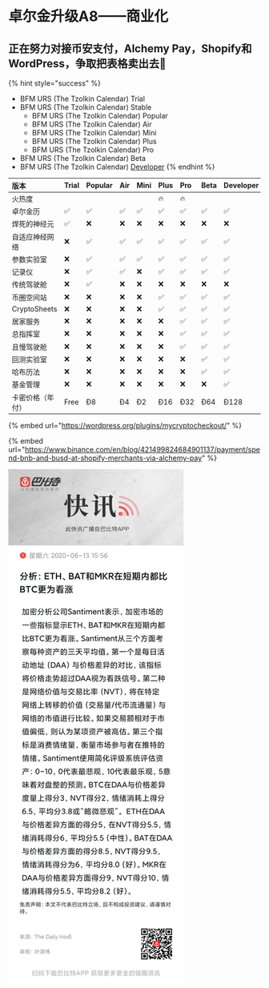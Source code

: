 # 卓尔金升级A8——商业化

## 正在努力对接币安支付，Alchemy Pay，Shopify和WordPress，争取把表格卖出去💪

{% hint style="success" %}
* BFM URS \(The Tzolkin Calendar\) Trial 
* BFM URS \(The Tzolkin Calendar\) Stable
  * BFM URS \(The Tzolkin Calendar\) Popular
  * BFM URS \(The Tzolkin Calendar\) Air
  * BFM URS \(The Tzolkin Calendar\) Mini
  * BFM URS \(The Tzolkin Calendar\) Plus
  * BFM URS \(The Tzolkin Calendar\) Pro
* BFM URS \(The Tzolkin Calendar\) Beta
* BFM URS \(The Tzolkin Calendar\) [Developer](https://share.weiyun.com/lWcLhfBg)
{% endhint %}

| 版本 | Trial | Popular | Air | Mini | Plus | Pro | Beta | Developer |  |
| :--- | :--- | :--- | :--- | :--- | :--- | :--- | :--- | :--- | :--- |
| 火热度 |  |  |  |  | 🔥 | 🔥 |  |  |  |
| 卓尔金历 | ✅ | ✅ | ✅ | ✅ | ✅ | ✅ | ✅ | ✅ |  |
| 焊死的神经元 | ✅ | ❌ | ❌ | ❌ | ❌ | ❌ | ❌ | ❌ |  |
| 自适应神经网络 | ❌ | ✅ | ✅ | ✅ | ✅ | ✅ | ✅ | ✅ |  |
| 参数实验室 | ❌ | ✅ | ✅ | ✅ | ✅ | ✅ | ✅ | ✅ |  |
| 记录仪 | ❌ | ✅ | ✅ | ❌ | ✅ | ✅ | ✅ | ✅ |  |
| 传统驾驶舱 | ❌ | ✅ | ❌ | ❌ | ❌ | ❌ | ❌ | ❌ |  |
| 币圈空间站 | ❌ | ❌ | ❌ | ❌ | ✅ | ✅ | ✅ | ✅ |  |
| CryptoSheets | ❌ | ❌ | ❌ | ❌ | ✅ | ✅ | ✅ | ✅ |  |
| 居家服务 | ❌ | ❌ | ❌ | ❌ | ❌ | ✅ | ✅ | ✅ |  |
| 总指挥室 | ❌ | ❌ | ❌ | ❌ | ❌ | ✅ | ✅ | ✅ |  |
| 且慢驾驶舱 | ❌ | ❌ | ❌ | ❌ | ❌ | ✅ | ✅ | ✅ |  |
| 回测实验室 | ❌ | ❌ | ❌ | ❌ | ❌ | ❌ | ✅ | ✅ |  |
| 哈布历法 | ❌ | ❌ | ❌ | ❌ | ❌ | ❌ | ✅ | ✅ |  |
| 基金管理 | ❌ | ❌ | ❌ | ❌ | ❌ | ❌ | ❌ | ✅ |  |
| 卡密价格（年付） | Free | Ð8 | Ð4 | Ð2 | Ð16 | Ð32 | Ð64 | Ð128 |  |

{% embed url="https://wordpress.org/plugins/mycryptocheckout/" %}

{% embed url="https://www.binance.com/en/blog/421499824684901137/payment/spend-bnb-and-busd-at-shopify-merchants-via-alchemy-pay" %}

![](../../../.gitbook/assets/image%20%2848%29.png)

